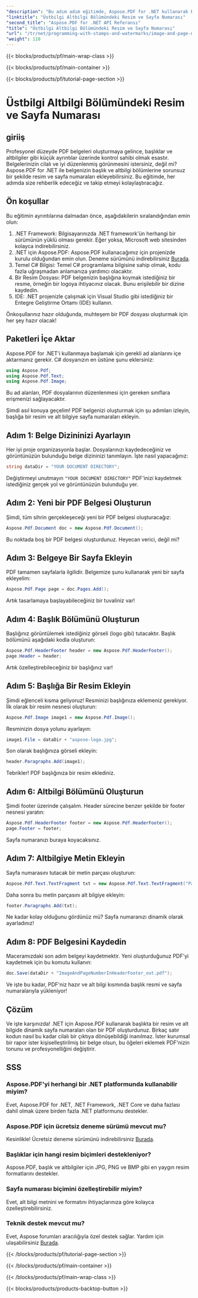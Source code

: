 ```yaml
---
"description": "Bu adım adım eğitimde, Aspose.PDF for .NET kullanarak PDF'nizin üst bilgi ve alt bilgisine nasıl resim ve sayfa numarası ekleyeceğinizi öğrenin."
"linktitle": "Üstbilgi Altbilgi Bölümündeki Resim ve Sayfa Numarası"
"second_title": "Aspose.PDF for .NET API Referansı"
"title": "Üstbilgi Altbilgi Bölümündeki Resim ve Sayfa Numarası"
"url": "/tr/net/programming-with-stamps-and-watermarks/image-and-page-number-in-header-footer-section/"
"weight": 110
---
```


{{< blocks/products/pf/main-wrap-class >}}

{{< blocks/products/pf/main-container >}}

{{< blocks/products/pf/tutorial-page-section >}}

# Üstbilgi Altbilgi Bölümündeki Resim ve Sayfa Numarası

## giriiş

Profesyonel düzeyde PDF belgeleri oluşturmaya gelince, başlıklar ve altbilgiler gibi küçük ayrıntılar üzerinde kontrol sahibi olmak esastır. Belgelerinizin cilalı ve iyi düzenlenmiş görünmesini istersiniz, değil mi? Aspose.PDF for .NET ile belgenizin başlık ve altbilgi bölümlerine sorunsuz bir şekilde resim ve sayfa numaraları ekleyebilirsiniz. Bu eğitimde, her adımda size rehberlik edeceğiz ve takip etmeyi kolaylaştıracağız.

## Ön koşullar

Bu eğitimin ayrıntılarına dalmadan önce, aşağıdakilerin sıralandığından emin olun:

1. .NET Framework: Bilgisayarınızda .NET framework'ün herhangi bir sürümünün yüklü olması gerekir. Eğer yoksa, Microsoft web sitesinden kolayca indirebilirsiniz.
2. .NET için Aspose.PDF: Aspose.PDF kullanacağımız için projenizde kurulu olduğundan emin olun. Deneme sürümünü indirebilirsiniz [Burada](https://releases.aspose.com/pdf/net/).
3. Temel C# Bilgisi: Temel C# programlama bilgisine sahip olmak, kodu fazla uğraşmadan anlamanıza yardımcı olacaktır.
4. Bir Resim Dosyası: PDF belgenizin başlığına koymak istediğiniz bir resme, örneğin bir logoya ihtiyacınız olacak. Bunu erişilebilir bir dizine kaydedin. 
5. IDE: .NET projenizle çalışmak için Visual Studio gibi istediğiniz bir Entegre Geliştirme Ortamı (IDE) kullanın.

Önkoşullarınız hazır olduğunda, muhteşem bir PDF dosyası oluşturmak için her şey hazır olacak!

## Paketleri İçe Aktar

Aspose.PDF for .NET'i kullanmaya başlamak için gerekli ad alanlarını içe aktarmanız gerekir. C# dosyanızın en üstüne şunu eklersiniz:

```csharp
using Aspose.Pdf;
using Aspose.Pdf.Text;
using Aspose.Pdf.Image;
```

Bu ad alanları, PDF dosyalarının düzenlenmesi için gereken sınıflara erişmenizi sağlayacaktır.

Şimdi asıl konuya geçelim! PDF belgenizi oluşturmak için şu adımları izleyin, başlığa bir resim ve alt bilgiye sayfa numaraları ekleyin.

## Adım 1: Belge Dizininizi Ayarlayın

Her iyi proje organizasyonla başlar. Dosyalarınızı kaydedeceğiniz ve görüntünüzün bulunduğu belge dizininizi tanımlayın. İşte nasıl yapacağınız:

```csharp
string dataDir = "YOUR DOCUMENT DIRECTORY";
```

Değiştirmeyi unutmayın `"YOUR DOCUMENT DIRECTORY"` PDF'inizi kaydetmek istediğiniz gerçek yol ve görüntünüzün bulunduğu yer.

## Adım 2: Yeni bir PDF Belgesi Oluşturun

Şimdi, tüm sihrin gerçekleşeceği yeni bir PDF belgesi oluşturacağız:

```csharp
Aspose.Pdf.Document doc = new Aspose.Pdf.Document();
```

Bu noktada boş bir PDF belgesi oluşturdunuz. Heyecan verici, değil mi?

## Adım 3: Belgeye Bir Sayfa Ekleyin

PDF tamamen sayfalarla ilgilidir. Belgemize şunu kullanarak yeni bir sayfa ekleyelim:

```csharp
Aspose.Pdf.Page page = doc.Pages.Add();
```

Artık tasarlamaya başlayabileceğiniz bir tuvaliniz var!

## Adım 4: Başlık Bölümünü Oluşturun

Başlığınız görüntülemek istediğiniz görseli (logo gibi) tutacaktır. Başlık bölümünü aşağıdaki kodla oluşturun:

```csharp
Aspose.Pdf.HeaderFooter header = new Aspose.Pdf.HeaderFooter();
page.Header = header;
```

Artık özelleştirebileceğiniz bir başlığınız var!

## Adım 5: Başlığa Bir Resim Ekleyin

Şimdi eğlenceli kısma geliyoruz! Resminizi başlığınıza eklemeniz gerekiyor. İlk olarak bir resim nesnesi oluşturun:

```csharp
Aspose.Pdf.Image image1 = new Aspose.Pdf.Image();
```

Resminizin dosya yolunu ayarlayın:

```csharp
image1.File = dataDir + "aspose-logo.jpg";
```

Son olarak başlığınıza görseli ekleyin:

```csharp
header.Paragraphs.Add(image1);
```

Tebrikler! PDF başlığınıza bir resim eklediniz.

## Adım 6: Altbilgi Bölümünü Oluşturun

Şimdi footer üzerinde çalışalım. Header sürecine benzer şekilde bir footer nesnesi yaratın:

```csharp
Aspose.Pdf.HeaderFooter footer = new Aspose.Pdf.HeaderFooter();
page.Footer = footer;
```

Sayfa numaranızı buraya koyacaksınız. 

## Adım 7: Altbilgiye Metin Ekleyin

Sayfa numarasını tutacak bir metin parçası oluşturun:

```csharp
Aspose.Pdf.Text.TextFragment txt = new Aspose.Pdf.Text.TextFragment("Page: ($p of $P ) ");
```

Daha sonra bu metin parçasını alt bilgiye ekleyin:

```csharp
footer.Paragraphs.Add(txt);
```

Ne kadar kolay olduğunu gördünüz mü? Sayfa numaranızı dinamik olarak ayarladınız!

## Adım 8: PDF Belgesini Kaydedin

Maceramızdaki son adım belgeyi kaydetmektir. Yeni oluşturduğunuz PDF'yi kaydetmek için bu komutu kullanın:

```csharp
doc.Save(dataDir + "ImageAndPageNumberInHeaderFooter_out.pdf");
```

Ve işte bu kadar, PDF'niz hazır ve alt bilgi kısmında başlık resmi ve sayfa numaralarıyla yükleniyor!

## Çözüm

Ve işte karşınızda! .NET için Aspose.PDF kullanarak başlıkta bir resim ve alt bilgide dinamik sayfa numaraları olan bir PDF oluşturdunuz. Birkaç satır kodun nasıl bu kadar cilalı bir çıktıya dönüşebildiği inanılmaz. İster kurumsal bir rapor ister kişiselleştirilmiş bir belge olsun, bu öğeleri eklemek PDF'nizin tonunu ve profesyonelliğini değiştirir.

## SSS

### Aspose.PDF'yi herhangi bir .NET platformunda kullanabilir miyim?
Evet, Aspose.PDF for .NET, .NET Framework, .NET Core ve daha fazlası dahil olmak üzere birden fazla .NET platformunu destekler.

### Aspose.PDF için ücretsiz deneme sürümü mevcut mu?
Kesinlikle! Ücretsiz deneme sürümünü indirebilirsiniz [Burada](https://releases.aspose.com/).

### Başlıklar için hangi resim biçimleri destekleniyor?
Aspose.PDF, başlık ve altbilgiler için JPG, PNG ve BMP gibi en yaygın resim formatlarını destekler.

### Sayfa numarası biçimini özelleştirebilir miyim?
Evet, alt bilgi metnini ve formatını ihtiyaçlarınıza göre kolayca özelleştirebilirsiniz.

### Teknik destek mevcut mu?
Evet, Aspose forumları aracılığıyla özel destek sağlar. Yardım için ulaşabilirsiniz [Burada](https://forum.aspose.com/c/pdf/10).

{{< /blocks/products/pf/tutorial-page-section >}}

{{< /blocks/products/pf/main-container >}}

{{< /blocks/products/pf/main-wrap-class >}}

{{< blocks/products/products-backtop-button >}}